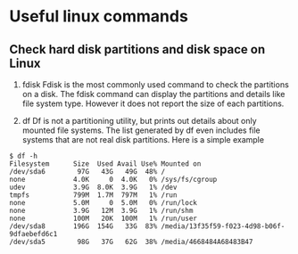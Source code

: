 Useful linux commands
============
## Check hard disk partitions and disk space on Linux
1. fdisk
Fdisk is the most commonly used command to check the partitions on a disk. The fdisk command can display the partitions and details like file system type. However it does not report the size of each partitions.

2. df
Df is not a partitioning utility, but prints out details about only mounted file systems. The list generated by df even includes file systems that are not real disk partitions.
Here is a simple example
``` shell
$ df -h
Filesystem      Size  Used Avail Use% Mounted on
/dev/sda6        97G   43G   49G  48% /
none            4.0K     0  4.0K   0% /sys/fs/cgroup
udev            3.9G  8.0K  3.9G   1% /dev
tmpfs           799M  1.7M  797M   1% /run
none            5.0M     0  5.0M   0% /run/lock
none            3.9G   12M  3.9G   1% /run/shm
none            100M   20K  100M   1% /run/user
/dev/sda8       196G  154G   33G  83% /media/13f35f59-f023-4d98-b06f-9dfaebefd6c1
/dev/sda5        98G   37G   62G  38% /media/4668484A68483B47
```
